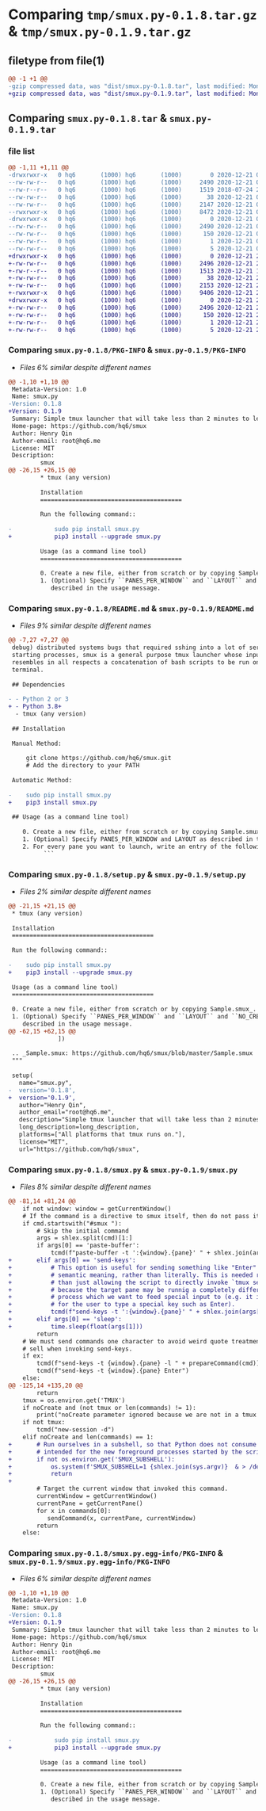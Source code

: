# Comparing `tmp/smux.py-0.1.8.tar.gz` & `tmp/smux.py-0.1.9.tar.gz`

## filetype from file(1)

```diff
@@ -1 +1 @@
-gzip compressed data, was "dist/smux.py-0.1.8.tar", last modified: Mon Dec 21 03:15:38 2020, max compression
+gzip compressed data, was "dist/smux.py-0.1.9.tar", last modified: Mon Dec 21 23:16:12 2020, max compression
```

## Comparing `smux.py-0.1.8.tar` & `smux.py-0.1.9.tar`

### file list

```diff
@@ -1,11 +1,11 @@
-drwxrwxr-x   0 hq6       (1000) hq6       (1000)        0 2020-12-21 03:15:38.988671 smux.py-0.1.8/
--rw-rw-r--   0 hq6       (1000) hq6       (1000)     2490 2020-12-21 03:15:38.988671 smux.py-0.1.8/PKG-INFO
--rw-r--r--   0 hq6       (1000) hq6       (1000)     1519 2018-07-24 22:55:05.000000 smux.py-0.1.8/README.md
--rw-rw-r--   0 hq6       (1000) hq6       (1000)       38 2020-12-21 03:15:38.988671 smux.py-0.1.8/setup.cfg
--rw-rw-r--   0 hq6       (1000) hq6       (1000)     2147 2020-12-21 03:15:27.000000 smux.py-0.1.8/setup.py
--rwxrwxr-x   0 hq6       (1000) hq6       (1000)     8472 2020-12-21 03:15:27.000000 smux.py-0.1.8/smux.py
-drwxrwxr-x   0 hq6       (1000) hq6       (1000)        0 2020-12-21 03:15:38.988671 smux.py-0.1.8/smux.py.egg-info/
--rw-rw-r--   0 hq6       (1000) hq6       (1000)     2490 2020-12-21 03:15:38.000000 smux.py-0.1.8/smux.py.egg-info/PKG-INFO
--rw-rw-r--   0 hq6       (1000) hq6       (1000)      150 2020-12-21 03:15:38.000000 smux.py-0.1.8/smux.py.egg-info/SOURCES.txt
--rw-rw-r--   0 hq6       (1000) hq6       (1000)        1 2020-12-21 03:15:38.000000 smux.py-0.1.8/smux.py.egg-info/dependency_links.txt
--rw-rw-r--   0 hq6       (1000) hq6       (1000)        5 2020-12-21 03:15:38.000000 smux.py-0.1.8/smux.py.egg-info/top_level.txt
+drwxrwxr-x   0 hq6       (1000) hq6       (1000)        0 2020-12-21 23:16:12.633415 smux.py-0.1.9/
+-rw-rw-r--   0 hq6       (1000) hq6       (1000)     2496 2020-12-21 23:16:12.633415 smux.py-0.1.9/PKG-INFO
+-rw-r--r--   0 hq6       (1000) hq6       (1000)     1513 2020-12-21 10:26:53.000000 smux.py-0.1.9/README.md
+-rw-rw-r--   0 hq6       (1000) hq6       (1000)       38 2020-12-21 23:16:12.633415 smux.py-0.1.9/setup.cfg
+-rw-rw-r--   0 hq6       (1000) hq6       (1000)     2153 2020-12-21 23:16:09.000000 smux.py-0.1.9/setup.py
+-rwxrwxr-x   0 hq6       (1000) hq6       (1000)     9406 2020-12-21 23:11:07.000000 smux.py-0.1.9/smux.py
+drwxrwxr-x   0 hq6       (1000) hq6       (1000)        0 2020-12-21 23:16:12.633415 smux.py-0.1.9/smux.py.egg-info/
+-rw-rw-r--   0 hq6       (1000) hq6       (1000)     2496 2020-12-21 23:16:12.000000 smux.py-0.1.9/smux.py.egg-info/PKG-INFO
+-rw-rw-r--   0 hq6       (1000) hq6       (1000)      150 2020-12-21 23:16:12.000000 smux.py-0.1.9/smux.py.egg-info/SOURCES.txt
+-rw-rw-r--   0 hq6       (1000) hq6       (1000)        1 2020-12-21 23:16:12.000000 smux.py-0.1.9/smux.py.egg-info/dependency_links.txt
+-rw-rw-r--   0 hq6       (1000) hq6       (1000)        5 2020-12-21 23:16:12.000000 smux.py-0.1.9/smux.py.egg-info/top_level.txt
```

### Comparing `smux.py-0.1.8/PKG-INFO` & `smux.py-0.1.9/PKG-INFO`

 * *Files 6% similar despite different names*

```diff
@@ -1,10 +1,10 @@
 Metadata-Version: 1.0
 Name: smux.py
-Version: 0.1.8
+Version: 0.1.9
 Summary: Simple tmux launcher that will take less than 2 minutes to learn and should work across all versions of tmux
 Home-page: https://github.com/hq6/smux
 Author: Henry Qin
 Author-email: root@hq6.me
 License: MIT
 Description: 
         smux
@@ -26,15 +26,15 @@
         * tmux (any version)
         
         Installation
         ========================================
         
         Run the following command::
         
-            sudo pip install smux.py
+            pip3 install --upgrade smux.py
         
         Usage (as a command line tool)
         ========================================
         
         0. Create a new file, either from scratch or by copying Sample.smux_.
         1. (Optional) Specify ``PANES_PER_WINDOW`` and ``LAYOUT`` and ``NO_CREATE`` as
            described in the usage message.
```

### Comparing `smux.py-0.1.8/README.md` & `smux.py-0.1.9/README.md`

 * *Files 9% similar despite different names*

```diff
@@ -7,27 +7,27 @@
 debug) distributed systems bugs that required sshing into a lot of servers and
 starting processes, smux is a general purpose tmux launcher whose input
 resembles in all respects a concatenation of bash scripts to be run on each
 terminal.
 
 ## Dependencies
 
- - Python 2 or 3
+ - Python 3.8+
  - tmux (any version)
 
 ## Installation
 
 Manual Method:
 
     git clone https://github.com/hq6/smux.git
     # Add the directory to your PATH
 
 Automatic Method:
 
-    sudo pip install smux.py
+    pip3 install smux.py
 
 ## Usage (as a command line tool)
    
    0. Create a new file, either from scratch or by copying Sample.smux.
    1. (Optional) Specify PANES_PER_WINDOW and LAYOUT as described in the usage message.
    2. For every pane you want to launch, write an entry of the following form.
          ```
```

### Comparing `smux.py-0.1.8/setup.py` & `smux.py-0.1.9/setup.py`

 * *Files 2% similar despite different names*

```diff
@@ -21,15 +21,15 @@
 * tmux (any version)
 
 Installation
 ========================================
 
 Run the following command::
 
-    sudo pip install smux.py
+    pip3 install --upgrade smux.py
 
 Usage (as a command line tool)
 ========================================
 
 0. Create a new file, either from scratch or by copying Sample.smux_.
 1. (Optional) Specify ``PANES_PER_WINDOW`` and ``LAYOUT`` and ``NO_CREATE`` as
    described in the usage message.
@@ -62,15 +62,15 @@
              ])
 
 .. _Sample.smux: https://github.com/hq6/smux/blob/master/Sample.smux
 """
 
 setup(
   name="smux.py",
-  version='0.1.8',
+  version='0.1.9',
   author="Henry Qin",
   author_email="root@hq6.me",
   description="Simple tmux launcher that will take less than 2 minutes to learn and should work across all versions of tmux",
   long_description=long_description,
   platforms=["All platforms that tmux runs on."],
   license="MIT",
   url="https://github.com/hq6/smux",
```

### Comparing `smux.py-0.1.8/smux.py` & `smux.py-0.1.9/smux.py`

 * *Files 8% similar despite different names*

```diff
@@ -81,14 +81,24 @@
    if not window: window = getCurrentWindow()
    # If the command is a directive to smux itself, then do not pass it through.
    if cmd.startswith("#smux "):
        # Skip the initial command
        args = shlex.split(cmd)[1:]
        if args[0] == 'paste-buffer':
            tcmd(f"paste-buffer -t ':{window}.{pane}' " + shlex.join(args[1:]))
+       elif args[0] == 'send-keys':
+           # This option is useful for sending something like "Enter" with
+           # semantic meaning, rather than literally. This is needed rather
+           # than just allowing the script to directly invoke `tmux send-keys`
+           # because the target pane may be runnig a completely different
+           # process which we want to feed special input to (e.g. it is waiting
+           # for the user to type a special key such as Enter).
+           tcmd(f"send-keys -t ':{window}.{pane}' " + shlex.join(args[1:]))
+       elif args[0] == 'sleep':
+           time.sleep(float(args[1]))
        return
    # We must send commands one character to avoid weird quote treatment by the
    # sell when invoking send-keys.
    if ex:
        tcmd(f"send-keys -t {window}.{pane} -l " + prepareCommand(cmd))
        tcmd(f"send-keys -t {window}.{pane} Enter")
    else:
@@ -125,14 +135,20 @@
        return
    tmux = os.environ.get('TMUX')
    if noCreate and (not tmux or len(commands) != 1):
        print("noCreate parameter ignored because we are not in a tmux session or len(commands) != 1")
    if not tmux:
        tcmd("new-session -d")
    elif noCreate and len(commands) == 1:
+       # Run ourselves in a subshell, so that Python does not consume the input
+       # intended for the new foreground processes started by the script.
+       if not os.environ.get('SMUX_SUBSHELL'):
+           os.system(f'SMUX_SUBSHELL=1 {shlex.join(sys.argv)}  & > /dev/null 2>&1')
+           return
+
        # Target the current window that invoked this command.
        currentWindow = getCurrentWindow()
        currentPane = getCurrentPane()
        for x in commands[0]:
           sendCommand(x, currentPane, currentWindow)
        return
    else:
```

### Comparing `smux.py-0.1.8/smux.py.egg-info/PKG-INFO` & `smux.py-0.1.9/smux.py.egg-info/PKG-INFO`

 * *Files 6% similar despite different names*

```diff
@@ -1,10 +1,10 @@
 Metadata-Version: 1.0
 Name: smux.py
-Version: 0.1.8
+Version: 0.1.9
 Summary: Simple tmux launcher that will take less than 2 minutes to learn and should work across all versions of tmux
 Home-page: https://github.com/hq6/smux
 Author: Henry Qin
 Author-email: root@hq6.me
 License: MIT
 Description: 
         smux
@@ -26,15 +26,15 @@
         * tmux (any version)
         
         Installation
         ========================================
         
         Run the following command::
         
-            sudo pip install smux.py
+            pip3 install --upgrade smux.py
         
         Usage (as a command line tool)
         ========================================
         
         0. Create a new file, either from scratch or by copying Sample.smux_.
         1. (Optional) Specify ``PANES_PER_WINDOW`` and ``LAYOUT`` and ``NO_CREATE`` as
            described in the usage message.
```

